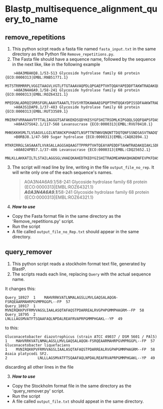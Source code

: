 # Blastp_multisequence_alignment_query_to_name

## remove_repetitions

1. This python scirpt reads a fasta file named `fasta_input.txt` in the same directory as the Python file `Remove_repetitions.py`.
2. The Fasta file should have a sequence name, followed by the sequence in the next like, like in the following example
```
    >A0A3M8AKQ8.1/53-513 Glycoside hydrolase family 68 protein {ECO:0000313|EMBL:RNB51771.1}
    MSTSTRRMRRPLVGGITAAGVLVGTLFTGTAAAVAQPDLQPGAEPTVHTQQAYAPEDDFTAKWTRADAKQLQRLSDPNAASRENSMPA
    >A0A3N4A6A9.1/58-241 Glycoside hydrolase family 68 protein {ECO:0000313|EMBL:ROZ64321.1}
    MPEDSNLADRQISRRSFGRLAAAVTAAATLTSVSYRTDKAWAAEGPQPTPHTQQAYDPISSDFAAKWTRADARQIMTQQNDESVPRGE
    >A0A3S1DAP8.1/37-483 Glycoside hydrolase family 68 protein {ECO:0000313|EMBL:RUT33589.1}
    MNIRKFVRRAAAVTFTTALIAGGGTSAFAKEKDSQDYKESYGFSHITRSDMLKIPGQQLSQQFQAPSFDASTIKNIPSAKGVDQWGNPI
    >A0A437SU42.1/117-568 Levansucrase {ECO:0000313|EMBL:RVU70410.1}
    MHNSKKHSMLTLVSAGVLLGILNTANCKPVHADTLNSPTTNTNNVQNQNTTDQTQNFSSNDSASVTNADQTSDSTQTSTQASDLQLTDE
    >B0RBJ8.1/47-509 Sugar hydrolase {ECO:0000313|EMBL:CAQ02894.1}
    MTKRIRRGLSASAAATLVVASALLAGGSAQAAGTTPPRPTVHTQEAYAPEDDFTAHWTRADAKQIAKLSDPTAAPRQNSMPEALTMPQV
    >A0A024PB57.1/37-486 Levansucrase {ECO:0000313|EMBL:CDQ25652.1}
    MNLKLLAKKATILTLSTAILAGGSGLVHAEQKAHEDTKEDYGISHITRADMEAMAKQHGNDNFEVPKFDASTIQNIPSATKVTENGEEI
```
3. The script will read line by line, writing in the file `output_file_no_rep`. It will write only one of the each sequence's names.

    >A0A3N4A6A9.1/58-241 Glycoside hydrolase family 68 protein {ECO:0000313|EMBL:ROZ64321.1}    
    >***A0A3N4A6A9.1***/58-241 Glycoside hydrolase family 68 protein {ECO:0000313|EMBL:ROZ64321.1}
    
4.  ***How to use***
- Copy the Fasta format file in the same directory as the 'Remove_repetitions.py' script.
- Run the script
- A file called `output_file_no_Rep.txt` should appear in the same directory.


 ## query_remover
 
 1. This python script reads a stockholm format text file, generated by BlastP.
 2. The scripts reads each line, replacing `Query` with the actual sequence name.
 
 It changes this:
 ```
Query_18927  1    MAHVRRKVATLNMALAGSLLMVLGAQSALAQGN-FSRQEAARMAHRPGVMPRGGPL--FP  57
Query_18917  1    MVNIRQKKPVFRMVVAGSLIAALASQTAFAQSTPDARREALRVGPHPGMMPHAGRM--FP  58
Query_18795  2              LNLLLAGSMVATFTSQAAFAQLNPDALREAFRVAPRPGMMPHGAKL--YP  49
 ```
 
 to this:
 ```
Gluconacetobacter diazotrophicus (strain ATCC 49037 / DSM 5601 / PAl5)            1    MAHVRRKVATLNMALAGSLLMVLGAQSALAQGN-FSRQEAARMAHRPGVMPRGGPL--FP  57
Gluconacetobacter liquefaciens                                                    1    MVNIRQKKPVFRMVVAGSLIAALASQTAFAQSTPDARREALRVGPHPGMMPHAGRM--FP  58
Asaia platycodi SF2.                                                              2              LNLLLAGSMVATFTSQAAFAQLNPDALREAFRVAPRPGMMPHGAKL--YP  49
 ```
 
discarding all other lines in the file


3.  ***How to use***
- Copy the Stockholm format file in the same directory as the 'query_remover.py' script.
- Run the script
- A file called `output_file.txt` should appeat in the same directory.
